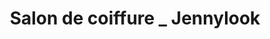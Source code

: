 ---
title: "Salon de coiffure _ Jennylook"
url: /berck/salon-de-coiffure-_-jennylook/
shop: Friseur
---